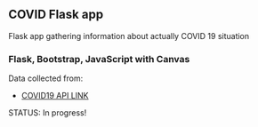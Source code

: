 ## COVID Flask app

Flask app gathering information about actually 
COVID 19 situation

###  Flask, Bootstrap, JavaScript with Canvas



Data collected from:
    
   - [COVID19 API LINK](https://documenter.getpostman.com/view/10808728/SzS8rjbc)
    
STATUS: In progress!
    